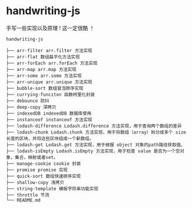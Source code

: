 <!--
 * @Author: Hansy hanshunyao_hansy@163.com
 * @Date: 2024-12-02 10:07:09
 * @LastEditors: Hansy hanshunyao_hansy@163.com
 * @LastEditTime: 2024-12-05 10:46:54
 * @FilePath: \handwriting-js\README.md
 * @Description: 这是默认设置,请设置`customMade`, 打开koroFileHeader查看配置 进行设置: https://github.com/OBKoro1/koro1FileHeader/wiki/%E9%85%8D%E7%BD%AE
-->
# handwriting-js

手写一些实现以及原理 ! 这一定很酷 ！

```
handwriting-js

├── arr-filter arr.filter 方法实现
├── arr-flat 数组扁平化方法实现
├── arr-forEach arr.forEach 方法实现
├── arr-map arr.map 方法实现
├── arr-some arr.some 方法实现
├── arr-unique arr.unique 方法实现
├── bubble-sort 数组冒泡排序实现
├── currying-funciton 函数柯里化封装
├── debounce 防抖
├── deep-copy 深拷贝
├── indexedDB indexedDB 数据库使用
├── instanceof instanceof 方法实现
├── lodash-difference Lodash.difference 方法实现，用于查询两个数组的差异
├── lodash-chunk Lodash.chunk 方法实现，用于将数组（array）拆分成多个 size 长度的区块，并将这些区块组成一个新数组。
├── lodash-get Lodash.get 方法实现，用于根据 object 对象的path路径获取值。
├── lodash-isEmpty Lodash.isEmpty 方法实现，用于检查 value 是否为一个空对象，集合，映射或者set。
├── manage-cookie cookie 封装
├── promise promise 实现
├── quick-sort 数组快速排序实现
├── shallow-copy 浅拷贝
├── string-template 模板字符串功能实现
├── throttle 节流
└── README.md

```
